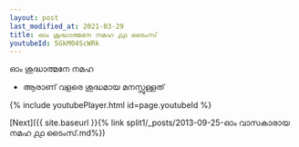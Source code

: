 ```yaml
---
layout: post
last_modified_at: 2021-03-29
title: ഓം ശുദ്ധാത്മനേ നമഹ ൧൧ ടൈംസ്
youtubeId: 5GkM04ScWRk
---
```

 
 
 ഓം ശുദ്ധാത്മനേ നമഹ 
 
 -  ആരാണ് വളരെ ശുദ്ധമായ മനസ്സുള്ളത് 
 
  
 
  
 
 
 
 
 
 


{% include youtubePlayer.html id=page.youtubeId %}
 
[Next]({{ site.baseurl }}{% link  split1/_posts/2013-09-25-ഓം വാസകാരായ നമഹ ൧൧ ടൈംസ്.md%})
 
